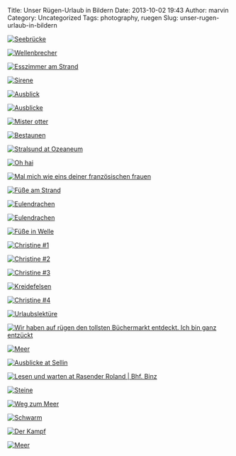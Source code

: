 Title: Unser Rügen-Urlaub in Bildern
Date: 2013-10-02 19:43
Author: marvin
Category: Uncategorized
Tags: photography, ruegen
Slug: unser-rugen-urlaub-in-bildern

[![Seebrücke](https://farm3.staticflickr.com/2852/9594096220_65ce41b9b2_b.jpg)](http://www.flickr.com/photos/marvinxsteadfast/9594096220/ "Seebrücke by marvinxsteadfast, on Flickr")

[![Wellenbrecher](https://farm6.staticflickr.com/5548/9594064854_64a5a10f2b_b.jpg)](http://www.flickr.com/photos/marvinxsteadfast/9594064854/ "Wellenbrecher by marvinxsteadfast, on Flickr")

[![Esszimmer am
Strand](https://farm8.staticflickr.com/7411/10051381476_e5f946f6d6_b.jpg)](http://www.flickr.com/photos/marvinxsteadfast/10051381476/ "Esszimmer am Strand by marvinxsteadfast, on Flickr")

[![Sirene](https://farm6.staticflickr.com/5471/10051442323_eb1eab1842_b.jpg)](http://www.flickr.com/photos/marvinxsteadfast/10051442323/ "Sirene by marvinxsteadfast, on Flickr")

[![Ausblick](https://farm3.staticflickr.com/2824/9594117292_49206336bb_b.jpg)](http://www.flickr.com/photos/marvinxsteadfast/9594117292/ "Ausblick by marvinxsteadfast, on Flickr")

[![Ausblicke](https://farm4.staticflickr.com/3747/10051275266_2b0dac8928_b.jpg)](http://www.flickr.com/photos/marvinxsteadfast/10051275266/ "Ausblicke by marvinxsteadfast, on Flickr")

[![Mister
otter](https://farm3.staticflickr.com/2813/9598136681_dab3e4b8e4_b.jpg)](http://www.flickr.com/photos/marvinxsteadfast/9598136681/ "Mister otter by marvinxsteadfast, on Flickr")

[![Bestaunen](https://farm4.staticflickr.com/3762/9601231976_eceb5efcc3_b.jpg)](http://www.flickr.com/photos/marvinxsteadfast/9601231976/ "Bestaunen by marvinxsteadfast, on Flickr")

[![Stralsund at
Ozeaneum](https://farm6.staticflickr.com/5537/9598581673_6f40d2ed17_b.jpg)](http://www.flickr.com/photos/marvinxsteadfast/9598581673/ "Stralsund at Ozeaneum by marvinxsteadfast, on Flickr")

[![Oh
hai](https://farm4.staticflickr.com/3772/9603212657_39be832373_b.jpg)](http://www.flickr.com/photos/marvinxsteadfast/9603212657/ "Oh hai by marvinxsteadfast, on Flickr")

[![Mal mich wie eins deiner französischen
frauen](https://farm8.staticflickr.com/7392/9606451964_9122bfc6aa_b.jpg)](http://www.flickr.com/photos/marvinxsteadfast/9606451964/ "Mal mich wie eins deiner französischen frauen by marvinxsteadfast, on Flickr")

[![Füße am
Strand](https://farm3.staticflickr.com/2856/9668767075_6c44321631_b.jpg)](http://www.flickr.com/photos/marvinxsteadfast/9668767075/ "Füße am Strand by marvinxsteadfast, on Flickr")

[![Eulendrachen](https://farm6.staticflickr.com/5541/10051302196_24ac98f62a_b.jpg)](http://www.flickr.com/photos/marvinxsteadfast/10051302196/ "Eulendrachen by marvinxsteadfast, on Flickr")

[![Eulendrachen](https://farm4.staticflickr.com/3768/10051313916_24e0815902_b.jpg)](http://www.flickr.com/photos/marvinxsteadfast/10051313916/ "Eulendrachen by marvinxsteadfast, on Flickr")

[![Füße in
Welle](https://farm8.staticflickr.com/7342/9668766723_3fd02cd851_b.jpg)](http://www.flickr.com/photos/marvinxsteadfast/9668766723/ "Füße in Welle by marvinxsteadfast, on Flickr")

[![Christine
\#1](https://farm4.staticflickr.com/3743/9668767445_dcf267f577_b.jpg)](http://www.flickr.com/photos/marvinxsteadfast/9668767445/ "Christine #1 by marvinxsteadfast, on Flickr")

[![Christine
\#2](https://farm8.staticflickr.com/7339/9668776063_c16993a29d_b.jpg)](http://www.flickr.com/photos/marvinxsteadfast/9668776063/ "Christine #2 by marvinxsteadfast, on Flickr")

[![Christine
\#3](https://farm4.staticflickr.com/3670/9668790307_4bff223122_b.jpg)](http://www.flickr.com/photos/marvinxsteadfast/9668790307/ "Christine #3 by marvinxsteadfast, on Flickr")

[![Kreidefelsen](https://farm6.staticflickr.com/5519/10051230615_87a9fd1863_b.jpg)](http://www.flickr.com/photos/marvinxsteadfast/10051230615/ "Kreidefelsen by marvinxsteadfast, on Flickr")

[![Christine
\#4](https://farm4.staticflickr.com/3765/9672026450_eba3fcdf05_b.jpg)](http://www.flickr.com/photos/marvinxsteadfast/9672026450/ "Christine #4 by marvinxsteadfast, on Flickr")

[![Urlaubslektüre](https://farm6.staticflickr.com/5331/9633114214_06e995b6fb_b.jpg)](http://www.flickr.com/photos/marvinxsteadfast/9633114214/ "Urlaubslektüre by marvinxsteadfast, on Flickr")

[![Wir haben auf rügen den tollsten Büchermarkt entdeckt. Ich bin ganz
entzückt](https://farm3.staticflickr.com/2806/9629874757_1efd24bb49_b.jpg)](http://www.flickr.com/photos/marvinxsteadfast/9629874757/ "Wir haben auf rügen den tollsten Büchermarkt entdeckt. Ich bin ganz entzückt by marvinxsteadfast, on Flickr")

[![Meer](https://farm4.staticflickr.com/3725/10051216515_d221eae69a_b.jpg)](http://www.flickr.com/photos/marvinxsteadfast/10051216515/ "Meer by marvinxsteadfast, on Flickr")

[![Ausblicke at
Sellin](https://farm3.staticflickr.com/2827/9624107092_5192e79704_b.jpg)](http://www.flickr.com/photos/marvinxsteadfast/9624107092/ "Ausblicke at Sellin by marvinxsteadfast, on Flickr")

[![Lesen und warten at Rasender Roland | Bhf.
Binz](https://farm3.staticflickr.com/2839/9616577560_857ebeb9fd_b.jpg)](http://www.flickr.com/photos/marvinxsteadfast/9616577560/ "Lesen und warten at Rasender Roland | Bhf. Binz by marvinxsteadfast, on Flickr")

[![Steine](https://farm8.staticflickr.com/7348/9615882342_eda822873d_b.jpg)](http://www.flickr.com/photos/marvinxsteadfast/9615882342/ "Steine by marvinxsteadfast, on Flickr")

[![Weg zum
Meer](https://farm3.staticflickr.com/2887/9615874650_a61fc95e61_b.jpg)](http://www.flickr.com/photos/marvinxsteadfast/9615874650/ "Weg zum Meer by marvinxsteadfast, on Flickr")

[![Schwarm](https://farm8.staticflickr.com/7379/9606466720_a432389f03_b.jpg)](http://www.flickr.com/photos/marvinxsteadfast/9606466720/ "Schwarm by marvinxsteadfast, on Flickr")

[![Der
Kampf](https://farm4.staticflickr.com/3687/9606462852_75f1a322bc_b.jpg)](http://www.flickr.com/photos/marvinxsteadfast/9606462852/ "Der Kampf by marvinxsteadfast, on Flickr")

[![Meer](https://farm4.staticflickr.com/3731/9582390534_f2e3706200_b.jpg)](http://www.flickr.com/photos/marvinxsteadfast/9582390534/ "Meer by marvinxsteadfast, on Flickr")


